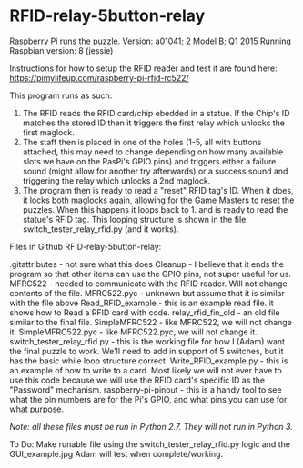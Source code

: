 # RFID-relay-5button-relay

Raspberry Pi runs the puzzle.
Version: a01041; 2 Model B; Q1 2015
Running Raspbian version: 8 (jessie)

Instructions for how to setup the RFID reader and test it are found here: https://pimylifeup.com/raspberry-pi-rfid-rc522/

This program runs as such:
1. The RFID reads the RFID card/chip ebedded in a statue. If the Chip's ID matches the stored ID then it triggers the first relay which unlocks the first maglock.
2. The staff then is placed in one of the holes (1-5, all with buttons attached, this may need to change depending on how many available slots we have on the RasPi's GPIO pins) and triggers either a failure sound (might allow for another try afterwards) or a success sound and triggering the relay which unlocks a 2nd maglock. 
3. The program then is ready to read a "reset" RFID tag's ID. When it does, it locks both maglocks again, allowing for the Game Masters to reset the puzzles. When this happens it loops back to 1. and is ready to read the statue's RFID tag.
This looping structure is shown in the file switch_tester_relay_rfid.py (and it works).

Files in Github RFID-relay-5button-relay:

.gitattributes - not sure what this does
Cleanup - I believe that it ends the program so that other items can use the GPIO pins, not super useful for us.
MFRC522 - needed to communicate with the RFID reader. Will not change contents of the file.
MFRC522.pyc - unknown but assume that it is similar with the file above
Read_RFID_example - this is an example read file. it shows how to Read a RFID card with code.
relay_rfid_fin_old - an old file similar to the final file.
SimpleMFRC522 - like MFRC522, we will not change it.
SimpleMFRC522.pyc - like MFRC522.pyc, we will not change it.
switch_tester_relay_rfid.py - this is the working file for how I (Adam) want the final puzzle to work. We'll need to add in support of 5 switches, but it has the basic while loop structure correct. 
Write_RFID_example.py - this is an example of how to write to a card. Most likely we will not ever have to use this code because we will use the RFID card's specific ID as the "Password" mechanism.
raspberry-pi-pinout - this is a handy tool to see what the pin numbers are for the Pi's GPIO, and what pins you can use for what purpose.

*Note: all these files must be run in Python 2.7. They will not run in Python 3.*

To Do:
Make runable file using the switch_tester_relay_rfid.py logic and the GUI_example.jpg
Adam will test when complete/working. 
